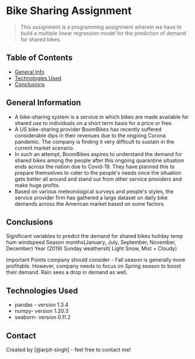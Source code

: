 # Bike Sharing Assignment
> This assignment is a programming assignment wherein we have to build a multiple linear regression model for the prediction of demand for shared bikes.


## Table of Contents
* [General Info](#general-information)
* [Technologies Used](#technologies-used)
* [Conclusions](#conclusions)


## General Information
- A bike-sharing system is a service in which bikes are made available for shared use to individuals on a short term basis for a price or free.
- A US bike-sharing provider BoomBikes has recently suffered considerable dips in their revenues due to the ongoing Corona pandemic. The company is finding it very difficult to sustain in the current market scenario. 
- In such an attempt, BoomBikes aspires to understand the demand for shared bikes among the people after this ongoing quarantine situation ends across the nation due to Covid-19. They have planned this to prepare themselves to cater to the people's needs once the situation gets better all around and stand out from other service providers and make huge profits.
- Based on various meteorological surveys and people's styles, the service provider firm has gathered a large dataset on daily bike demands across the American market based on some factors. 


## Conclusions
Significant variables to predict the demand for shared bikes
holiday
temp
hum
windspeed
Season
months(January, July, September, November, December)
Year (2019)
Sunday
weathersit( Light Snow, Mist + Cloudy)

Important Points company should consider - Fall season is generally more profitable. However, company needs to focus on Spring season to boost their demand. Rain sees a drop in demand as well.



## Technologies Used
- pandas - version 1.3.4
- numpy- version 1.20.3
- seaborn- version 0.11.2


## Contact
Created by [@arpit-singh] - feel free to contact me!
